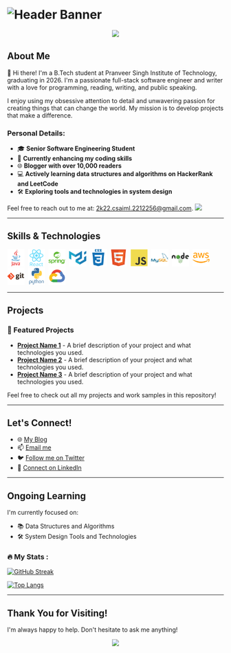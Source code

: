 # ![Header Banner](https://via.placeholder.com/1200x200.png?text=Welcome+to+My+GitHub+Profile)

<div id="header" align="center">
  <img src="https://media1.giphy.com/media/HscDLzkO8EOTmgkhQP/giphy.webp?cid=ecf05e47n5tjcyc4ck0tq8lsuffgd30k9w2k4frchigrt28g&ep=v1_gifs_search&rid=giphy.webp&ct=g" width="400"/>
</div>

## About Me

👋 Hi there! I'm a B.Tech student at Pranveer Singh Institute of Technology, graduating in 2026. I'm a passionate full-stack software engineer and writer with a love for programming, reading, writing, and public speaking.

I enjoy using my obsessive attention to detail and unwavering passion for creating things that can change the world. My mission is to develop projects that make a difference.

### Personal Details:
- 🎓 **Senior Software Engineering Student**
- 🔧 **Currently enhancing my coding skills**
- 🌐 **Blogger with over 10,000 readers**
- 💻 **Actively learning data structures and algorithms on HackerRank and LeetCode**
- 🛠️ **Exploring tools and technologies in system design**

Feel free to reach out to me at: [2k22.csaiml.2212256@gmail.com](mailto:2k22.csaiml.2212256@gmail.com).
<picture>
  <source
    srcset="https://github-readme-stats.vercel.app/api?username=TanushreeSarkar&show_icons=true&theme=dark"
    media="(prefers-color-scheme: dark)"
  />
  <source
    srcset="https://github-readme-stats.vercel.app/api?username=TanushreeSarkar&show_icons=true"
    media="(prefers-color-scheme: light), (prefers-color-scheme: no-preference)"
  />
  <img src="https://github-readme-stats.vercel.app/api?username=TanushreeSarkar&show_icons=true" />
</picture>

---

## Skills & Technologies
<div>
  <img src="https://github.com/devicons/devicon/blob/master/icons/java/java-original-wordmark.svg" title="Java" alt="Java" width="40" height="40"/>&nbsp;
  <img src="https://github.com/devicons/devicon/blob/master/icons/react/react-original-wordmark.svg" title="React" alt="React" width="40" height="40"/>&nbsp;
  <img src="https://github.com/devicons/devicon/blob/master/icons/spring/spring-original-wordmark.svg" title="Spring" alt="Spring" width="40" height="40"/>&nbsp;
  <img src="https://github.com/devicons/devicon/blob/master/icons/materialui/materialui-original.svg" title="Material UI" alt="Material UI" width="40" height="40"/>&nbsp;
  <img src="https://github.com/devicons/devicon/blob/master/icons/css3/css3-plain-wordmark.svg" title="CSS3" alt="CSS" width="40" height="40"/>&nbsp;
  <img src="https://github.com/devicons/devicon/blob/master/icons/html5/html5-original.svg" title="HTML5" alt="HTML" width="40" height="40"/>&nbsp;
  <img src="https://github.com/devicons/devicon/blob/master/icons/javascript/javascript-original.svg" title="JavaScript" alt="JavaScript" width="40" height="40"/>&nbsp;
  <img src="https://github.com/devicons/devicon/blob/master/icons/mysql/mysql-original-wordmark.svg" title="MySQL" alt="MySQL" width="40" height="40"/>&nbsp;
  <img src="https://github.com/devicons/devicon/blob/master/icons/nodejs/nodejs-original-wordmark.svg" title="NodeJS" alt="NodeJS" width="40" height="40"/>&nbsp;
  <img src="https://github.com/devicons/devicon/blob/master/icons/amazonwebservices/amazonwebservices-plain-wordmark.svg" title="AWS" alt="AWS" width="40" height="40"/>&nbsp;
  <img src="https://github.com/devicons/devicon/blob/master/icons/git/git-original-wordmark.svg" title="Git" alt="Git" width="40" height="40"/>&nbsp;
  <img src="https://github.com/devicons/devicon/blob/master/icons/python/python-original-wordmark.svg" title="Python" alt="Python" width="40" height="40"/>&nbsp;
  <img src="https://github.com/devicons/devicon/blob/master/icons/googlecloud/googlecloud-original.svg" title="Google Cloud" alt="Google Cloud" width="40" height="40"/>
</div>

---

## Projects

### 🌟 Featured Projects
- [**Project Name 1**](https://link-to-your-project.com) - A brief description of your project and what technologies you used.
- [**Project Name 2**](https://link-to-your-project.com) - A brief description of your project and what technologies you used.
- [**Project Name 3**](https://link-to-your-project.com) - A brief description of your project and what technologies you used.

Feel free to check out all my projects and work samples in this repository!

---

## Let's Connect!

- 🌐 [My Blog](https://yourblogurl.com)
- 📫 [Email me](mailto:2k22.csaiml.2212256@gmail.com)
- 🐦 [Follow me on Twitter](https://twitter.com/yourprofile)
- 📸 [Connect on LinkedIn](https://linkedin.com/in/yourprofile)

---

## Ongoing Learning

I'm currently focused on:
- 📚 Data Structures and Algorithms
- 🛠️ System Design Tools and Technologies

### :fire: My Stats :
[![GitHub Streak](https://github-readme-streak-stats.herokuapp.com?user=TanushreeSarkar&theme=highcontrast)](https://git.io/streak-stats)


[![Top Langs](https://github-readme-stats.vercel.app/api/top-langs/?username=TanushreeSarkar&layout=donut)](https://github.com/TanushreeSarkar/github-readme-stats)

---

## Thank You for Visiting!

I'm always happy to help. Don't hesitate to ask me anything!

<div align="center">
  <img src="https://media.giphy.com/media/xT1XGJz9B3E1A4X3X6/giphy.gif" width="300" />
</div>
